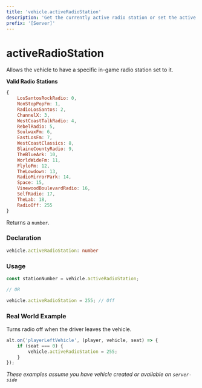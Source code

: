 ```yaml
---
title: 'vehicle.activeRadioStation'
description: 'Get the currently active radio station or set the active radio station.'
prefix: '[Server]'
---
```


# activeRadioStation

Allows the vehicle to have a specific in-game radio station set to it.

**Valid Radio Stations**
```js
{
    LosSantosRockRadio: 0,
    NonStopPopFm: 1,
    RadioLosSantos: 2,
    ChannelX: 3,
    WestCoastTalkRadio: 4,
    RebelRadio: 5,
    SoulwaxFm: 6,
    EastLosFm: 7,
    WestCoastClassics: 8,
    BlaineCountyRadio: 9,
    TheBlueArk: 10,
    WorldWideFm: 11,
    FlyloFm: 12,
    TheLowdown: 13,
    RadioMirrorPark: 14,
    Space: 15,
    VinewoodBoulevardRadio: 16,
    SelfRadio: 17,
    TheLab: 18,
    RadioOff: 255
}
```

Returns a `number`.

### Declaration

```typescript
vehicle.activeRadioStation: number
```

### Usage

```js
const stationNumber = vehicle.activeRadioStation;

// OR

vehicle.activeRadioStation = 255; // Off
```

### Real World Example

Turns radio off when the driver leaves the vehicle.

```js
alt.on('playerLeftVehicle', (player, vehicle, seat) => {
    if (seat === 0) {
        vehicle.activeRadioStation = 255;
    }
});
```

_These examples assume you have vehicle created or available on `server-side`_